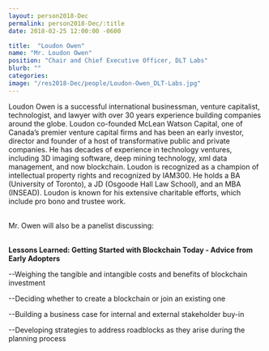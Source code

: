 ```yaml
---
layout: person2018-Dec
permalink: person2018-Dec/:title
date: 2018-02-25 12:00:00 -0600

title:  "Loudon Owen"
name: "Mr. Loudon Owen"
position: "Chair and Chief Executive Officer, DLT Labs"
blurb: ""
categories: 
image: "/res2018-Dec/people/Loudon-Owen_DLT-Labs.jpg"
---
```

Loudon Owen is a successful international businessman, venture capitalist, technologist, and lawyer with over 30 years experience building companies around the globe. Loudon co-founded McLean Watson Capital, one of Canada’s premier venture capital firms and has been an early investor, director and founder of a host of transformative public and private companies. He has decades of experience in technology ventures, including 3D imaging software, deep mining technology, xml data management, and now blockchain. Loudon is recognized as a champion of intellectual property rights and recognized by IAM300. He holds a BA (University of Toronto), a JD (Osgoode Hall Law School), and an MBA (INSEAD). Loudon is known for his extensive charitable efforts, which include pro bono and trustee work.

<br>
Mr. Owen will also be a panelist discussing:
<br>
<br>
<p><b>Lessons Learned: Getting Started with Blockchain Today - Advice from Early Adopters</b></p>

<p>--Weighing the tangible and intangible costs and benefits of blockchain investment</p>
<p>--Deciding whether to create a blockchain or join an existing one</p>
<p>--Building a business case for internal and external stakeholder buy-in</p>
<p>--Developing strategies to address roadblocks as they arise during the planning process</p>
